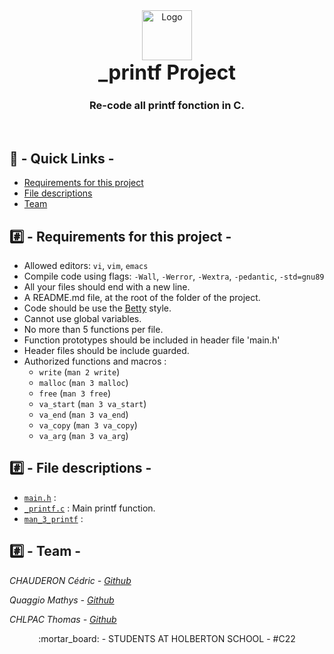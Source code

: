 <div align="center">
<img src="https://upload.wikimedia.org/wikipedia/commons/1/18/C_Programming_Language.svg" alt="Logo" width="80" height="80">
<center><font size="6"><b>_printf Project</b></font></center>
<h3 align="center">Re-code all printf fonction in C.</h3>
</div>
<br />

## :link: - Quick Links -
* [Requirements for this project](#%EF%B8%8F⃣---requirements-for-this-project--)
* [File descriptions](#%EF%B8%8F⃣---file-descriptions--)
* [Team](#%EF%B8%8F⃣---team--)

## #️⃣ - Requirements for this project -

- Allowed editors: `vi`, `vim`, `emacs`
- Compile code using flags: `-Wall`, `-Werror`, `-Wextra`, `-pedantic`, `-std=gnu89`
- All your files should end with a new line.
- A README.md file, at the root of the folder of the project.
- Code should be use the [Betty](https://github.com/holbertonschool/Betty) style.
- Cannot use global variables.
- No more than 5 functions per file.
- Function prototypes should be included in header file 'main.h'
- Header files should be include guarded.
- Authorized functions and macros :
	* `write` (`man 2 write`)
	* `malloc` (`man 3 malloc`)
	* `free` (`man 3 free`)
	* `va_start` (`man 3 va_start`)
	* `va_end` (`man 3 va_end`)
	* `va_copy` (`man 3 va_copy`)
	* `va_arg` (`man 3 va_arg`)

## #️⃣ - File descriptions -

- [`main.h`](thomas/main.h)	  	:
- [`_printf.c`](thomas/_printf.c) 	: Main printf function.
- [`man_3_printf`](thomas/man_3_printf)	:

## #️⃣ - Team -

*CHAUDERON Cédric	- [Github](https://github.com/cedricswing)*

*Quaggio Mathys		- [Github](https://github.com/ThomasC12000)*

*CHLPAC Thomas		- [Github](https://github.com/ThomasC12000)*

<p align="center">:mortar_board: - STUDENTS AT HOLBERTON SCHOOL - #C22</p>

